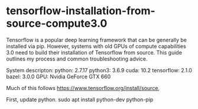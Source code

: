 # tensorflow-installation-from-source-compute3.0

Tensorflow is a popular deep learning framework that can be generally be installed via pip. However, systems with old GPUs of compute capabilities 3.0 need to build their installation of Tensorflow from source. This guide outlines my process and common troubleshooting advice.

System descripton:
python: 2.7.17
python3: 3.6.9
cuda: 10.2
tensorflow: 2.1.0
bazel: 3.0.0
GPU: Nvidia GeForce GTX 660

Much of this follows https://www.tensorflow.org/install/source, 

First, update python.
sudo apt install python-dev python-pip
